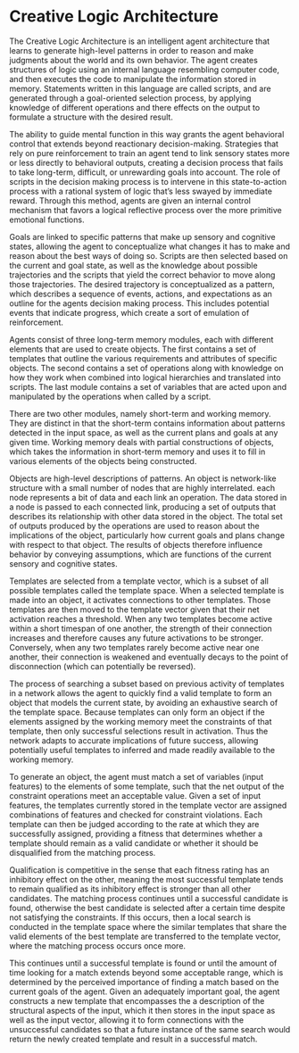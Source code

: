 # Creative Logic Architecture

The Creative Logic Architecture is an intelligent agent architecture that learns to generate high-level patterns in order to reason and make judgments about the world and its own behavior. The agent creates structures of logic using an internal language resembling computer code, and then executes the code to manipulate the information stored in memory. Statements written in this language are called scripts, and are generated through a goal-oriented selection process, by applying knowledge of different operations and there effects on the output to formulate a structure with the desired result.

The ability to guide mental function in this way grants the agent behavioral control that extends beyond reactionary decision-making. Strategies that rely on pure reinforcement to train an agent tend to link sensory states more or less directly to behavioral outputs, creating a decision process that fails to take long-term, difficult, or unrewarding goals into account. The role of scripts in the decision making process is to intervene in this state-to-action process with a rational system of logic that’s less swayed by immediate reward. Through this method, agents are given an internal control mechanism that favors a logical reflective process over the more primitive emotional functions.

Goals are linked to specific patterns that make up sensory and cognitive states, allowing the agent to conceptualize what changes it has to make and reason about the best ways of doing so. Scripts are then selected based on the current and goal state, as well as the knowledge about possible trajectories and the scripts that yield the correct behavior to move along those trajectories. The desired trajectory is conceptualized as a pattern, which describes a sequence of events, actions, and expectations as an outline for the agents decision making process. This includes potential events that indicate progress, which create a sort of emulation of reinforcement.

Agents consist of three long-term memory modules, each with different elements that are used to create objects. The first contains a set of templates that outline the various requirements and attributes of specific objects. The second contains a set of operations along with knowledge on how they work when combined into logical hierarchies and translated into scripts. The last module contains a set of variables that are acted upon and manipulated by the operations when called by a script.

There are two other modules, namely short-term and working memory. They are distinct in that the short-term contains information about patterns detected in the input space, as well as the current plans and goals at any given time. Working memory deals with partial constructions of objects, which takes the information in short-term memory and uses it to fill in various elements of the objects being constructed.

Objects are high-level descriptions of patterns. An object is network-like structure with a small number of nodes that are highly interrelated. each node represents a bit of data and each link an operation. The data stored in a node is passed to each connected link, producing a set of outputs that describes its relationship with other data stored in the object. The total set of outputs produced by the operations are used to reason about the implications of the object, particularly how current goals and plans change with respect to that object. The results of objects therefore influence behavior by conveying assumptions, which are functions of the current sensory and cognitive states.

Templates are selected from a template vector, which is a subset of all possible templates called the template space. When a selected template is made into an object, it activates connections to other templates. Those templates are then moved to the template vector given that their net activation reaches a threshold. When any two templates become active within a short timespan of one another, the strength of their connection increases and therefore causes any future activations to be stronger. Conversely, when any two templates rarely become active near one another, their connection is weakened and eventually decays to the point of disconnection (which can potentially be reversed).

The process of searching a subset based on previous activity of templates in a network allows the agent to quickly find a valid template to form an object that models the current state, by avoiding an exhaustive search of the template space. Because templates can only form an object if the elements assigned by the working memory meet the constraints of that template, then only successful selections result in activation. Thus the network adapts to accurate implications of future success, allowing potentially useful templates to inferred and made readily available to the working memory.

To generate an object, the agent must match a set of variables (input features) to the elements of some template, such that the net output of the constraint operations meet an acceptable value. Given a set of input features, the templates currently stored in the template vector are assigned combinations of features and checked for constraint violations. Each template can then be judged according to the rate at which they are successfully assigned, providing a fitness that determines whether a template should remain as a valid candidate or whether it should be disqualified from the matching process.

Qualification is competitive in the sense that each fitness rating has an inhibitory effect on the other, meaning the most successful template tends to remain qualified as its inhibitory effect is stronger than all other candidates. The matching process continues until a successful candidate is found, otherwise the best candidate is selected after a certain time despite not satisfying the constraints. If this occurs, then a local search is conducted in the template space where the similar templates that share the valid elements of the best template are transferred to the template vector, where the matching process occurs once more.

This continues until a successful template is found or until the amount of time looking for a match extends beyond some acceptable range, which is determined by the perceived importance of finding a match based on the current goals of the agent. Given an adequately important goal, the agent constructs a new template that encompasses the a description of the structural aspects of the input, which it then stores in the input space as well as the input vector, allowing it to form connections with the unsuccessful candidates so that a future instance of the same search would return the newly created template and result in a successful match.
